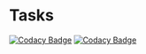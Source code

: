 # Tasks
[![Codacy Badge](https://api.codacy.com/project/badge/Grade/2ff5dd8633c942f986d8c452a074c863)](https://app.codacy.com/gh/VLiamin/Tasks?utm_source=github.com&utm_medium=referral&utm_content=VLiamin/Tasks&utm_campaign=Badge_Grade_Settings)
[![Codacy Badge](https://app.codacy.com/project/badge/Grade/327a8136f8504e8da13791a54ea7da19)](https://www.codacy.com/gh/VLiamin/Tasks/dashboard?utm_source=github.com&amp;utm_medium=referral&amp;utm_content=VLiamin/Tasks&amp;utm_campaign=Badge_Grade)
